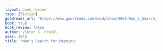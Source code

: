 ```yaml
---
layout: book_review
tags: [fiction]
goodreads_url: "https://www.goodreads.com/book/show/4069.Man_s_Search_for_Meaning"
book: true
book_review: false
author: Viktor E. Frankl
year: 1946
title: "Man's Search for Meaning"
---
```

